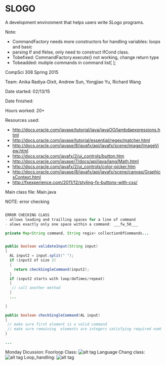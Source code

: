 # SLOGO
A development environment that helps users write SLogo programs.

  Note:
  - CommandFactory needs more constructors for handling variables: loops and basic
  - parsing If and Ifelse, only need to construct IfCond class. 
  - Tobefixed: CommandFactory.execute() not working, change return type
  - Tobeadded: mutiple commands in command list[ ];

CompSci 308 Spring 2015

Team: Anika Radiya-Dixit, Andrew Sun, Yongjiao Yu, Richard Wang

Date started: 02/13/15

Date finished: 

Hours worked: 20+

Resources used:
* http://docs.oracle.com/javase/tutorial/java/javaOO/lambdaexpressions.html
* http://docs.oracle.com/javase/tutorial/essential/regex/matcher.html
* http://docs.oracle.com/javase/8/javafx/api/javafx/scene/image/ImageView.html
* http://docs.oracle.com/javafx/2/ui_controls/button.htm
* http://docs.oracle.com/javase/7/docs/api/java/lang/Math.html
* http://docs.oracle.com/javafx/2/ui_controls/color-picker.htm
* http://docs.oracle.com/javase/8/javafx/api/javafx/scene/canvas/GraphicsContext.html
* http://fxexperience.com/2011/12/styling-fx-buttons-with-css/

Main class file: Main.java



NOTE: error checking

```java

ERROR CHECKING CLASS
- allows leading and trailling spaces for a line of command
- alows exactly only one space within a command: ___fw_50___

private Map<String command, String regix> collectionOfCommands...


public boolean validateInput(String input)
{
  AL input2 = input.split(" ");
  if (input2 of size 2)
  {
    return checkSingleCommand(input2);
  }
  if (input2 starts with loop/doTimes/repeat)
  {
   // call another method
  }
  ...
  
}

public boolean checkSingleCommand(AL input)
{
 // make sure first element is a valid command
 // make sure remaining  elements are integers satisfying required number according to hashmap
}

...

```
Monday Dicussion: 
Foorloop Class:
![alt tag](https://github.com/duke-compsci308-spring2015/slogo_team16/blob/master/Diagrams/forloop_class.jpeg)
Language Chang class:
![alt tag](https://github.com/duke-compsci308-spring2015/slogo_team16/blob/master/Diagrams/language_change.jpeg)
Loop_handling:
![alt tag](https://github.com/duke-compsci308-spring2015/slogo_team16/blob/master/Diagrams/loop_handling.jpeg)






